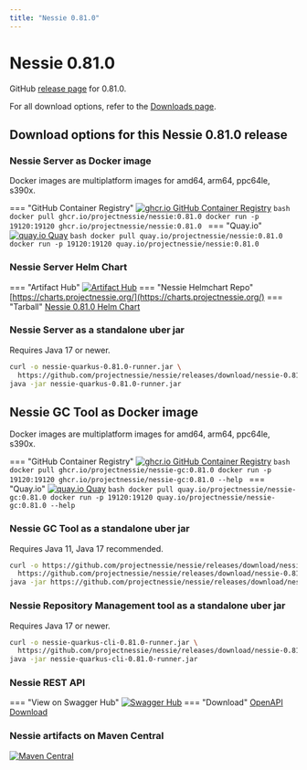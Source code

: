 ```yaml
---
title: "Nessie 0.81.0"
---
```


# Nessie 0.81.0

GitHub [release page](https://github.com/projectnessie/nessie/releases/tag/nessie-0.81.0) for 0.81.0.

For all download options, refer to the [Downloads page](../downloads/index.md).


## Download options for this Nessie 0.81.0 release

### Nessie Server as Docker image

Docker images are multiplatform images for amd64, arm64, ppc64le, s390x.

=== "GitHub Container Registry"
    [![ghcr.io GitHub Container Registry](https://img.shields.io/maven-central/v/org.projectnessie.nessie/nessie?label=quay.io+Docker&logo=docker&color=3f6ec6&style=for-the-badge&logoColor=white)](https://ghcr.io/projectnessie/nessie)
    ```bash
    docker pull ghcr.io/projectnessie/nessie:0.81.0
    docker run -p 19120:19120 ghcr.io/projectnessie/nessie:0.81.0
    ```
=== "Quay.io"
    [![quay.io Quay](https://img.shields.io/maven-central/v/org.projectnessie.nessie/nessie?label=quay.io+Docker&logo=docker&color=3f6ec6&style=for-the-badge&logoColor=white)](https://quay.io/repository/projectnessie/nessie?tab=tags)
    ```bash
    docker pull quay.io/projectnessie/nessie:0.81.0
    docker run -p 19120:19120 quay.io/projectnessie/nessie:0.81.0
    ```

### Nessie Server Helm Chart

=== "Artifact Hub"
    [![Artifact Hub](https://img.shields.io/endpoint?url=https://artifacthub.io/badge/repository/nessie&color=3f6ec6&labelColor=&style=for-the-badge&logoColor=white)](https://artifacthub.io/packages/search?repo=nessie)
=== "Nessie Helmchart Repo"
    [https://charts.projectnessie.org/](https://charts.projectnessie.org/)
=== "Tarball"
    [Nessie 0.81.0 Helm Chart](https://github.com/projectnessie/nessie/releases/download/nessie-0.81.0/nessie-helm-0.81.0.tgz)

### Nessie Server as a standalone uber jar

Requires Java 17 or newer.

```bash
curl -o nessie-quarkus-0.81.0-runner.jar \
  https://github.com/projectnessie/nessie/releases/download/nessie-0.81.0/nessie-quarkus-0.81.0-runner.jar
java -jar nessie-quarkus-0.81.0-runner.jar
```

## Nessie GC Tool as Docker image

Docker images are multiplatform images for amd64, arm64, ppc64le, s390x.

=== "GitHub Container Registry"
    [![ghcr.io GitHub Container Registry](https://img.shields.io/maven-central/v/org.projectnessie.nessie/nessie?label=ghcr.io+Docker&logo=docker&color=3f6ec6&style=for-the-badge&logoColor=white)](https://github.com/projectnessie/nessie/pkgs/container/nessie-gc)
    ```bash
    docker pull ghcr.io/projectnessie/nessie-gc:0.81.0
    docker run -p 19120:19120 ghcr.io/projectnessie/nessie-gc:0.81.0 --help
    ```
=== "Quay.io"
    [![quay.io Quay](https://img.shields.io/maven-central/v/org.projectnessie.nessie/nessie?label=quay.io+Docker&logo=docker&color=3f6ec6&style=for-the-badge&logoColor=white)](https://quay.io/repository/projectnessie/nessie-gc?tab=tags)
    ```bash
    docker pull quay.io/projectnessie/nessie-gc:0.81.0
    docker run -p 19120:19120 quay.io/projectnessie/nessie-gc:0.81.0 --help
    ```

### Nessie GC Tool as a standalone uber jar

Requires Java 11, Java 17 recommended.

```bash
curl -o https://github.com/projectnessie/nessie/releases/download/nessie-0.81.0/nessie-gc-0.81.0 \
  https://github.com/projectnessie/nessie/releases/download/nessie-0.81.0/https://github.com/projectnessie/nessie/releases/download/nessie-0.81.0/nessie-gc-0.81.0
java -jar https://github.com/projectnessie/nessie/releases/download/nessie-0.81.0/nessie-gc-0.81.0
```

### Nessie Repository Management tool as a standalone uber jar

Requires Java 17 or newer.

```bash
curl -o nessie-quarkus-cli-0.81.0-runner.jar \
  https://github.com/projectnessie/nessie/releases/download/nessie-0.81.0/nessie-quarkus-cli-0.81.0-runner.jar
java -jar nessie-quarkus-cli-0.81.0-runner.jar
```

### Nessie REST API

=== "View on Swagger Hub"
    [![Swagger Hub](https://img.shields.io/badge/swagger%20hub-nessie-3f6ec6?style=for-the-badge&logo=swagger&link=https%3A%2F%2Fapp.swaggerhub.com%2Fapis%2Fprojectnessie%2Fnessie)](https://app.swaggerhub.com/apis/projectnessie/nessie/0.81.0)
=== "Download"
    [OpenAPI Download](https://github.com/projectnessie/nessie/releases/download/nessie-0.81.0/nessie-openapi-0.81.0.yaml)

### Nessie artifacts on Maven Central

[![Maven Central](https://img.shields.io/maven-central/v/org.projectnessie.nessie/nessie?label=Maven%20Central&logo=apachemaven&color=3f6ec6&style=for-the-badge&logoColor=white)](https://search.maven.org/artifact/org.projectnessie.nessie/nessie)

